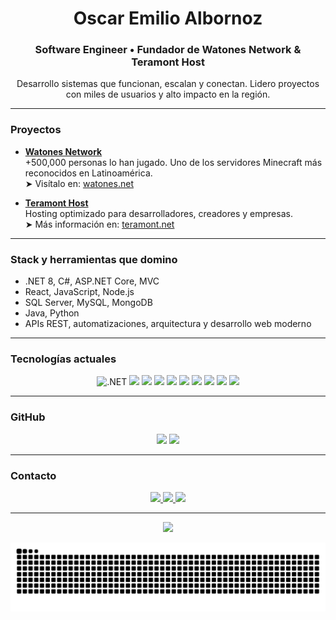 <h1 align="center">Oscar Emilio Albornoz</h1>
<h3 align="center">Software Engineer • Fundador de Watones Network & Teramont Host</h3>

<p align="center">
  Desarrollo sistemas que funcionan, escalan y conectan.  
  Lidero proyectos con miles de usuarios y alto impacto en la región.
</p>

---

### Proyectos

- [**Watones Network**](https://watones.net)  
  +500,000 personas lo han jugado. Uno de los servidores Minecraft más reconocidos en Latinoamérica.  
  ➤ Visítalo en: [watones.net](https://watones.net)

- [**Teramont Host**](https://teramont.net)  
  Hosting optimizado para desarrolladores, creadores y empresas.  
  ➤ Más información en: [teramont.net](https://teramont.net)

---

### Stack y herramientas que domino

- .NET 8, C#, ASP.NET Core, MVC  
- React, JavaScript, Node.js  
- SQL Server, MySQL, MongoDB  
- Java, Python  
- APIs REST, automatizaciones, arquitectura y desarrollo web moderno

---

### Tecnologías actuales

<p align="center">
  <img src="https://cdn.jsdelivr.net/gh/devicons/devicon/icons/dotnetcore/dotnetcore-original.svg" height="32" alt=".NET" />
  <img src="https://cdn.jsdelivr.net/gh/devicons/devicon/icons/csharp/csharp-original.svg" height="32" />
  <img src="https://cdn.jsdelivr.net/gh/devicons/devicon/icons/react/react-original.svg" height="32" />
  <img src="https://cdn.jsdelivr.net/gh/devicons/devicon/icons/javascript/javascript-original.svg" height="32" />
  <img src="https://cdn.jsdelivr.net/gh/devicons/devicon/icons/nodejs/nodejs-original.svg" height="32" />
  <img src="https://cdn.jsdelivr.net/gh/devicons/devicon/icons/java/java-original.svg" height="32" />
  <img src="https://cdn.jsdelivr.net/gh/devicons/devicon/icons/python/python-original.svg" height="32" />
  <img src="https://cdn.jsdelivr.net/gh/devicons/devicon/icons/mysql/mysql-original.svg" height="32" />
  <img src="https://cdn.jsdelivr.net/gh/devicons/devicon/icons/mongodb/mongodb-original.svg" height="32" />
  <img src="https://cdn.jsdelivr.net/gh/devicons/devicon/icons/microsoftsqlserver/microsoftsqlserver-plain.svg" height="32" />
</p>

---

### GitHub

<p align="center">
  <img src="https://github-readme-stats.vercel.app/api?username=osccarJR&show_icons=true&theme=tokyonight&hide_border=true" height="150" />
  <img src="https://github-readme-stats.vercel.app/api/top-langs/?username=osccarJR&layout=compact&theme=tokyonight&hide_border=true" height="150" />
</p>

---

### Contacto

<p align="center">
  <a href="https://www.instagram.com/emilioo.albornozz" target="_blank">
    <img src="https://img.shields.io/badge/Instagram-%23E4405F?style=for-the-badge&logo=instagram&logoColor=white" />
  </a>
  <a href="https://discord.com/users/osccar" target="_blank">
    <img src="https://img.shields.io/badge/Discord-%237289DA?style=for-the-badge&logo=discord&logoColor=white" />
  </a>
  <a href="https://linkedin.com/in/emilio-albornoz-a38ba0246/" target="_blank">
    <img src="https://img.shields.io/badge/LinkedIn-%230077B5?style=for-the-badge&logo=linkedin&logoColor=white" />
  </a>
</p>

---

<p align="center">
  <img src="https://github-readme-streak-stats.herokuapp.com/?user=osccarJR&theme=tokyonight&hide_border=true" />
</p>

<p align="center">
  <img src="https://raw.githubusercontent.com/osccarJR/osccarJR/output/snake.svg" alt="Snake animation" />
</p>
